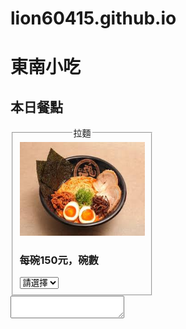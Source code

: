 # lion60415.github.io

<html lang="en">

<head>
  <meta charset="UTF-8">
  <style>
    .r1 {
      display: inline-block;
    }
  </style>

</head>

<body>
  <div>
    <h1>東南小吃</h1>
    <h2>本日餐點</h2>
  </div>

  <div>
    <fieldset class="r1">
      <legend align="center">拉麵</legend>
      <img width="200px" height="150px"
        src="12.jfif">
      <h3>每碗150元，碗數</h3>
      <select id="r">
        <option value="0" selected>請選擇</option>
        <option value="1">1</option>
        <option value="2">2</option>
        <option value="3">3</option>
        <option value="4">4</option>

      </select>
    </fieldset>
    <fieldset class="r1">
      <legend align="center">排骨飯</legend>
      <img width="200px" height="150px"
        src="13.jfif">
      <h3>每碗100元，碗數</h3>
      <select id="p">
        <option value="0" selected>請選擇</option>
        <option value="1">1</option>
        <option value="2">2</option>
        <option value="3">3</option>
        <option value="4">4</option>

      </select>
    </fieldset>
    <fieldset class="r1">
      <legend align="center">滷肉飯</legend>
      <img width="200px" height="150px"
        src="14.jfif">
      <h3>每碗60元，碗數</h3>
      <select id="d">
        <option value="0" selected>請選擇</option>
        <option value="1">1</option>
        <option value="2">2</option>
        <option value="3">3</option>
        <option value="4">4</option>

      </select>
    </fieldset>
    <input type="button" id="submit" value="結帳">
    
  </div>
  <textarea id="s1" width="300px" height="300px" ></textarea>

  <script src="https://code.jquery.com/jquery-1.10.2.js"></script>
  <script language="javascript">
    $("#submit").click(function () {
      var sum = 0;
      var str="您點了\n";
      var select1 = $("#r").val();
      var select2 = $("#p").val();
      var select3 = $("#d").val();
      if (select1 !=0)
      {
        str+="拉麵(150) X "+select1+"碗="+(select1*150)+"\n";
      }
      if (select2 !=0)
      {
        str+="排骨飯(100) X "+select2+"碗="+(select2*100)+"\n";
      }
      if (select3 !=0)
      {
        str+="滷肉飯(60) X "+select3+"碗="+(select3*60)+"\n";
      }
      sum = select1 * 150 + select2 * 100 + select3 * 60;
      str+="合計:"+sum+"元";
  
      console.log(sum);
      $("#s1").val(str);

    });
  </script>

  </div>

</body>

</html>
